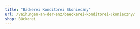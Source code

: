 ```yaml
---
title: "Bäckerei Konditorei Skonieczny"
url: /vaihingen-an-der-enz/baeckerei-konditorei-skonieczny/
shop: Bäckerei
---
```

